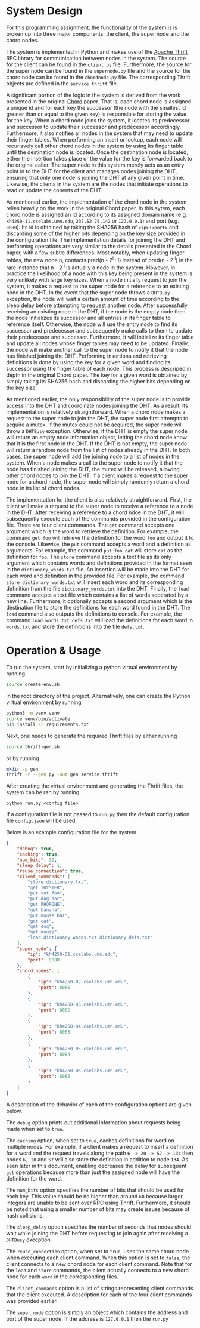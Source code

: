# System Design

For this programming assignment, the functionality of the system is is broken up into three major components: the client, the super node and the chord nodes.

The system is implemented in Python and makes use of the [Apache Thrift](https://thrift.apache.org/) RPC library for communication between nodes in the system. The source for the client can be found in the `client.py` file. Furthermore, the source for the super node can be found in the `supernode.py` file and the source for the chord node can be found in the `chordnode.py` file. The corresponding Thrift objects are defined in the `service.thrift` file.

A significant portion of the logic in the system is derived from the work presented in the original [Chord](https://pdos.csail.mit.edu/papers/chord:sigcomm01/chord_sigcomm.pdf) paper. That is, each chord node is assigned a unique id and for each key the successor (the node with the smallest id greater than or equal to the given key) is responsible for storing the value for the key. When a chord node joins the system, it locates its predecessor and successor to update their successor and predecessor accordingly. Furthermore, it also notifies all nodes in the system that may need to update their finger tables. When performing an insert or lookup, each node will recurisvely call other chord nodes in the system by using its finger table until the destination node is located. Once the destination node is located, either the insertion takes place or the value for the key is forwarded back to the original caller. The super node in this system merely acts as an entry point in to the DHT for the client and manages nodes joining the DHT, ensuring that only one node is joining the DHT at any given point in time. Likewise, the clients in the system are the nodes that initiate operations to read or update the conents of the DHT.

 As mentioned earlier, the implementation of the chord node in the system relies heavily on the work in the original Chord paper. In this sytem, each chord node is assigned an id according to its assigned domain name (e.g. `kh4250-11.cselabs.umn.edu`, `237.52.76.142` or `127.0.0.1`) and port (e.g. `8080`). Its id is obtained by taking the SHA256 hash of `<ip>:<port>` and discarding some of the higher bits depending on the key size provided in the configuration file. The implementation details for joining the DHT and performing operations are very similar to the details presented in the Chord paper, with a few subtle differences. Most notably, when updating finger tables, the new node n, contacts pred(n - 2<sup>i</sup>+1) instead of pred(n - 2 <sup>i</sup>) in the rare instance that n - 2 <sup>i</sup> is actually a node in the system. However, in practice the likelihood of a node with this key being present in the system is very unlikely with large key sizes. When a node initially request to join the system, it makes a request to the super node for a reference to an existing node in the DHT. In the event that the super node throws a `DHTBusy` exception, the node will wait a certain amount of time according to the sleep delay before attempting to request another node. After successfully receiving an existing node in the DHT, if the node is the empty node then the node initializes its successor and all entries in its finger table to reference itself. Otherwise, the node will use the entry node to find its successor and predecessor and subsequently make calls to them to update their predecessor and successor. Furthermore, it will initialize its finger table and update all nodes whose finger tables may need to be updated. Finally, the node will make another call to the super node to notify it that the node has finished joining the DHT. Performing insertions and retrieving definitions is done by using the key for a given word and finding its successor using the finger table of each node. This process is descriped in depth in the original Chord paper. The key for a given word is obtained by simply taking its SHA256 hash and discarding the higher bits depending on the key size. 
 
As mentioned earlier, the only responsibility of the super node is to provide access into the DHT and coordinate nodes joining the DHT. As a result, its implementation is relatively straightforward. When a chord node makes a request to the super node to join the DHT, the super node first attempts to acquire a mutex. If the mutex could not be acquired, the super node will throw a `DHTBusy` exception. Otherwise, if the DHT is empty the super node will return an empty node information object, letting the chord node know that it is the first node in the DHT. If the DHT is not empty, the super node will return a random node from the list of nodes already in the DHT. In both cases, the super node will add the joining node to a list of nodes in the system. When a node makes a call to the super node to notify it that the node has finished joining the DHT, the mutex will be released, allowing other chord nodes to join the DHT. If a client makes a request to the super node for a chord node, the super node will simply randomly return a chord node in its list of chord nodes. 

The implementation for the client is also relatively straightforward. First, the client will make a request to the super node to receive a reference to a node in the DHT. After receiving a reference to a chord ndoe in the DHT, it will subsequently execute each of the commands provided in the configuration file. There are four client commands. The `get` command accepts one argument which is the word to retrieve the definition. For example, the command `get foo` will retrieve the definition for the word `foo` and output it to the console. Likewise, the `put` command accepts a word and a definition as arguments. For example, the command `put foo cat` will store `cat` as the definition for `foo`. The `store` command accepts a text file as its only argument which contains words and definitions provided in the format seen in the `dictionary_words.txt` file. An insertion will be made into the DHT for each word and definition in the provided file. For example, the command `store dictionary_words.txt` will insert each word and its corresponding definition from the file `dictionary_words.txt` into the DHT. Finally, the `load` command accepts a text file which contains a list of words seperated by a new line. Furthermore, it optionally accepts a second argument which is the destination file to store the definitions for each word found in the DHT. The `load` command also outputs the definitions to console. For example, the command `load words.txt defs.txt` will load the definitions for each word in `words.txt` and store the definitions into the file `defs.txt`.

# Operation & Usage

To run the system, start by initializing a python virtual environment by running 
```bash
source create-env.sh
```
in the root directory of the project. Alternatively, one can create the Python virtual environment by running
```bash
python3 -m venv venv
source venv/bin/activate
pip install -r requirements.txt
```

Next, one needs to generate the required Thrift files by either running
```bash
source thrift-gen.sh
```
or by running
```bash
mkdir -p gen
thrift -r --gen py -out gen service.thrift
```

After creating the virtual environment and generating the Thrift files, the system can be ran by running
```
python run.py <config file>
```
If a configuration file is not passed to `run.py` then the default configuration file `config.json` will be used. 

Below is an example configuration file for the system 
```json
{
    "debug": true,
    "caching": true,
    "num_bits": 32,
    "sleep_delay": 1,
    "reuse_connection": true,
    "client_commands": [
        "store dictionary.txt",
        "get TRYSTER",
        "put cat foo",
        "put dog bar",
        "get PHORONE",
        "get banana",
        "put mouse baz",
        "get cat",
        "get dog",
        "get mouse",
        "load dictionary_words.txt dictionary_defs.txt"
    ],
    "super_node": {
        "ip": "kh4250-01.cselabs.umn.edu",
        "port": 8080
    },
    "chord_nodes": [
        {
            "ip": "kh4250-02.cselabs.umn.edu",
            "port": 8081
        },
        {
            "ip": "kh4250-03.cselabs.umn.edu",
            "port": 8082
        },
        {
            "ip": "kh4250-04.cselabs.umn.edu",
            "port": 8083
        },
        {
            "ip": "kh4250-05.cselabs.umn.edu",
            "port": 8084
        },
        {
            "ip": "kh4250-06.cselabs.umn.edu",
            "port": 8085
        }
    ]
}
```
A description of the dehavior of each of the configuration options are given below.

The `debug` option prints out additional information about requests being made when set to `true`.

The `caching` option, when set to `true`, caches definitions for word on multiple nodes. For example, if a client makes a request to insert a definition for a word and the request travels along the path `6 -> 20 -> 57 -> 134` then nodes `6, 20` and `57` will also store the definition in addition to node `134`. As seen later in this document, enabling decreases the delay for subsequent `get` operations because more than just the assigned node will have the definition for the word. 

The `num_bits` option specifies the number of bits that should be used for each key. This value should be no higher than around `60` because larger integers are unable to be sent over RPC using Thrift. Furthermore, it should be noted that using a smaller number of bits may create issues because of hash collisions. 

The `sleep_delay` option specifies the number of seconds that nodes should wait while joining the DHT before requesting to join again after receiving a `DHTBusy` exception. 

The `reuse_connection` option, when set to `true`, uses the same chord node when executing each client command. When this option is set to `false`, the client connects to a new chord node for each client command. Note that for the `load` and `store` commands, the client actually connects to a new chord node for each `word` in the corresponding files. 

The `client_commands` option is a list of strings representing client commands that the client executed. A description for each of the four client commands was provided earlier. 

The `super_node` option is simply an object which contains the address and port of the super node. If the address is `127.0.0.1` then the `run.py`


